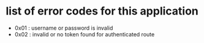 # list of error codes for this application

-   0x01 : username or password is invalid
-   0x02 : invalid or no token found for authenticated route
